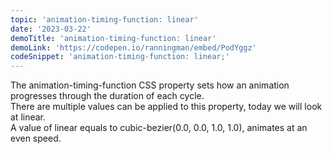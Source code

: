 ```yaml
---
topic: 'animation-timing-function: linear'
date: '2023-03-22'
demoTitle: 'animation-timing-function: linear'
demoLink: 'https://codepen.io/ranningman/embed/PodYggz'
codeSnippet: 'animation-timing-function: linear;'
---
```

The animation-timing-function CSS property sets how an animation progresses through the duration of each cycle.  
There are multiple values can be applied to this property, today we will look at linear.  
A value of linear equals to cubic-bezier(0.0, 0.0, 1.0, 1.0), animates at an even speed.
